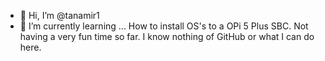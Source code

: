 - 👋 Hi, I’m @tanamir1
- 🌱 I’m currently learning ... How to install OS's to a OPi 5 Plus SBC. Not having a very fun time so far.
I know nothing of GitHub or what I can do here.

<!---
tanamir1/tanamir1 is a ✨ special ✨ repository because its `README.md` (this file) appears on your GitHub profile.
You can click the Preview link to take a look at your changes.
--->
